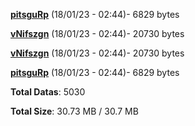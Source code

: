[**pitsguRp**](/data/pitsguRp.txt) (18/01/23 - 02:44)- 6829 bytes

[**vNifszgn**](/data/vNifszgn.txt) (18/01/23 - 02:44)- 20730 bytes

[**vNifszgn**](/data/vNifszgn.txt) (18/01/23 - 02:44)- 20730 bytes

[**pitsguRp**](/data/pitsguRp.txt) (18/01/23 - 02:44)- 6829 bytes

**Total Datas**: 5030

**Total Size**: 30.73 MB / 30.7 MB